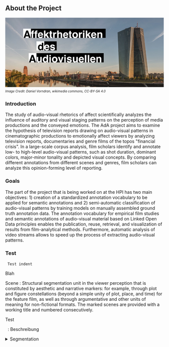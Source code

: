 ## About the Project

![Title Picture](ada2.png)
*<font size="1">Image Credit: Daniel Vorndran, wikimedia commons, CC-BY-SA 4.0</font>*

### Introduction

The study of audio-visual rhetorics of affect scientifically analyzes the influence of auditory and visual staging patterns on the perception of media productions and the conveyed emotions. The AdA project aims to examine the hypothesis of television reports drawing on audio-visual patterns in cinematographic productions to emotionally affect viewers by analyzing television reports, documentaries and genre films of the topos "financial crisis". In a large-scale corpus analysis, film scholars identify and annotate low- to high-level audio-visual patterns, such as shot duration, dominant colors, major-minor tonality and depicted visual concepts. By comparing different annotations from different scenes and genres, film scholars can analyze this opinion-forming level of reporting.

### Goals

The part of the project that is being worked on at the HPI has two main objectives: 1) creation of a standardized annotation vocabulary to be applied for semantic annotations and 2) semi-automatic classification of audio-visual patterns by training models on manually assembled ground truth annotation data. The annotation vocabulary for empirical film studies and semantic annotations of audio-visual material based on Linked Open Data principles enables the publication, reuse, retrieval, and visualization of results from film-analytical methods. Furthermore, automatic analysis of video streams allows to speed up the process of extracting audio-visual patterns.

### Test

	 Test indent
	 
Blah

Scene
: Structural segmentation unit in the viewer perception that is constituted by aesthetic and narrative markers: for example, through plot and figure constellations (beyond a simple unity of plot, place, and time) for the feature film, as well as through argumentative and other units of meaning for non-fictional formats. The marked scenes are provided with a working title and numbered consecutively.

Test

&nbsp;
: Beschreibung

<details>
<summary>Segmentation</summary>
&nbsp;
: <details>
: <summary>Expressive Movement</summary>
: Expressive Movement' [Ger. Ausdrucksbewegung] refers to a phenomenological concept (see Plessner: Die Deutung des mimischen Ausdrucks, 1982, Bühler: Ausdruckstheorie, 1933, Wundt: Völkerpsychologie, 1900–1920) that was adapted to describe the affective dynamics of audiovisual images (Kappelhoff/Bakels: Zuschauergefühl, 2011). In this regard films are understood as movement patterns that combine different staging tools such as sound composition, montage rhythm, camera movements, and acting into one temporal gestalt. These patterns organize the spectators' perception processes over the temporal course of film viewing (see Müller/Kappelhoff: Cinematic Metaphor, 2018, 132). This annotation type provides free descriptions of these cinematic expressive movements.
: </details>
: <details>
: <summary>Scene</summary>
: Structural segmentation unit in the viewer perception that is constituted by aesthetic and narrative markers: for example, through plot and figure constellations (beyond a simple unity of plot, place, and time) for the feature film, as well as through argumentative and other units of meaning for non-fictional formats. The marked scenes are provided with a working title and numbered consecutively.
: </details>
</details>


